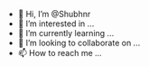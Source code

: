 - 👋 Hi, I’m @Shubhnr
- 👀 I’m interested in ...
- 🌱 I’m currently learning ...
- 💞️ I’m looking to collaborate on ...
- 📫 How to reach me ...

<!---
Shubhnr/Shubhnr is a ✨ special ✨ repository because its `README.md` (this file) appears on your GitHub profile.
You can click the Preview link to take a look at your changes.
--->

